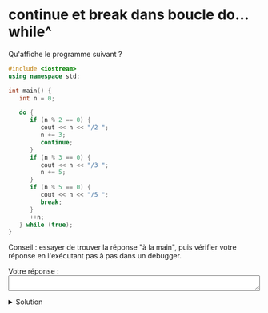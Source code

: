 # continue et break dans boucle do… while^

Qu'affiche le programme suivant ? 


~~~cpp
#include <iostream>
using namespace std;

int main() {
   int n = 0;

   do {
      if (n % 2 == 0) {
         cout << n << "/2 ";
         n += 3;
         continue;
      }
      if (n % 3 == 0) {
         cout << n << "/3 ";
         n += 5;
      }
      if (n % 5 == 0) {
         cout << n << "/5 ";
         break;
      }
      ++n;
   } while (true);
}
~~~

Conseil : essayer de trouver la réponse "à la main", puis vérifier votre réponse en l'exécutant pas à pas dans un debugger.

Votre réponse : <textarea cols="40" rows="1" style="font-size: 15pt"></textarea>

<details>
<summary>Solution</summary>

~~~
0/2 3/3 9/3 15/3 20/5 
~~~
</details>